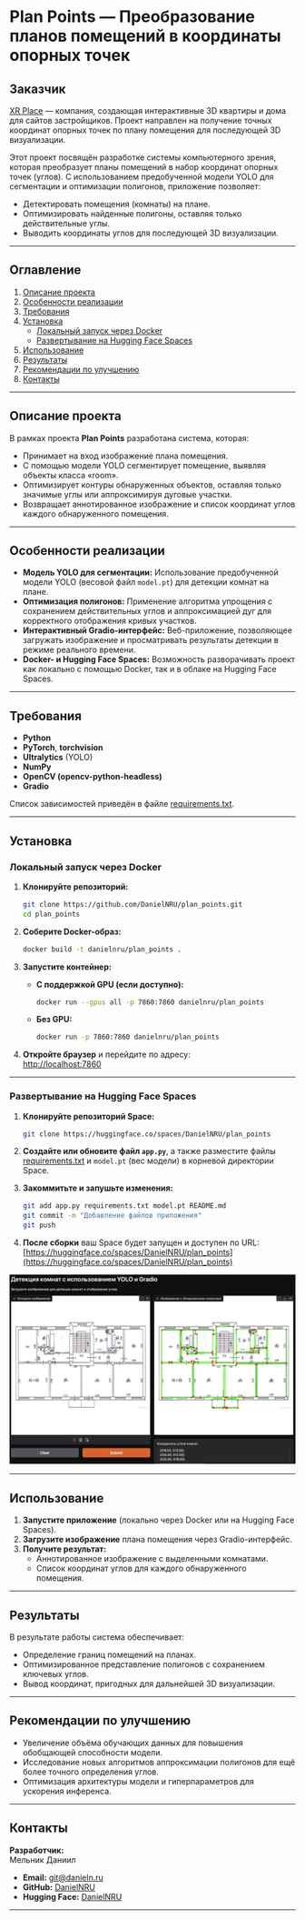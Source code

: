 # Plan Points — Преобразование планов помещений в координаты опорных точек

## Заказчик

[XR Place](https://xrplace.io) — компания, создающая интерактивные 3D квартиры и дома для сайтов застройщиков. Проект направлен на получение точных координат опорных точек по плану помещения для последующей 3D визуализации.

Этот проект посвящён разработке системы компьютерного зрения, которая преобразует планы помещений в набор координат опорных точек (углов). С использованием предобученной модели YOLO для сегментации и оптимизации полигонов, приложение позволяет:

- Детектировать помещения (комнаты) на плане.
- Оптимизировать найденные полигоны, оставляя только действительные углы.
- Выводить координаты углов для последующей 3D визуализации.

---

## Оглавление

1. [Описание проекта](#описание-проекта)
2. [Особенности реализации](#особенности-реализации)
3. [Требования](#требования)
4. [Установка](#установка)
   - [Локальный запуск через Docker](#локальный-запуск-чрез-docker)
   - [Развертывание на Hugging Face Spaces](#развертывание-на-hugging-face-spaces)
5. [Использование](#использование)
6. [Результаты](#результаты)
7. [Рекомендации по улучшению](#рекомендации-по-улучшению)
8. [Контакты](#контакты)

---

## Описание проекта

В рамках проекта **Plan Points** разработана система, которая:
- Принимает на вход изображение плана помещения.
- С помощью модели YOLO сегментирует помещение, выявляя объекты класса «room».
- Оптимизирует контуры обнаруженных объектов, оставляя только значимые углы или аппроксимируя дуговые участки.
- Возвращает аннотированное изображение и список координат углов каждого обнаруженного помещения.

---

## Особенности реализации

- **Модель YOLO для сегментации:** Использование предобученной модели YOLO (весовой файл `model.pt`) для детекции комнат на плане.
- **Оптимизация полигонов:** Применение алгоритма упрощения с сохранением действительных углов и аппроксимацией дуг для корректного отображения кривых участков.
- **Интерактивный Gradio-интерфейс:** Веб-приложение, позволяющее загружать изображение и просматривать результаты детекции в режиме реального времени.
- **Docker- и Hugging Face Spaces:** Возможность разворачивать проект как локально с помощью Docker, так и в облаке на Hugging Face Spaces.

---

## Требования

- **Python**
- **PyTorch**, **torchvision**
- **Ultralytics** (YOLO)
- **NumPy**
- **OpenCV (opencv-python-headless)**
- **Gradio**

Список зависимостей приведён в файле [requirements.txt](requirements.txt).

---

## Установка

### Локальный запуск через Docker

1. **Клонируйте репозиторий:**
   ```bash
   git clone https://github.com/DanielNRU/plan_points.git
   cd plan_points
   ```

2. **Соберите Docker-образ:**
   ```bash
   docker build -t danielnru/plan_points .
   ```

3. **Запустите контейнер:**
   - **С поддержкой GPU (если доступно):**
     ```bash
     docker run --gpus all -p 7860:7860 danielnru/plan_points
     ```
   - **Без GPU:**
     ```bash
     docker run -p 7860:7860 danielnru/plan_points
     ```

4. **Откройте браузер** и перейдите по адресу:  
   [http://localhost:7860](http://localhost:7860)

---

### Развертывание на Hugging Face Spaces

1. **Клонируйте репозиторий Space:**
   ```bash
   git clone https://huggingface.co/spaces/DanielNRU/plan_points
   ```

2. **Создайте или обновите файл `app.py`**, а также разместите файлы [requirements.txt](requirements.txt) и `model.pt` (вес модели) в корневой директории Space.

3. **Закоммитьте и запушьте изменения:**
   ```bash
   git add app.py requirements.txt model.pt README.md
   git commit -m "Добавление файлов приложения"
   git push
   ```

4. **После сборки** ваш Space будет запущен и доступен по URL:  
   [https://huggingface.co/spaces/DanielNRU/plan_points](https://huggingface.co/spaces/DanielNRU/plan_points)

![Пример интерфейса Gradio](screenshot.png)

---

## Использование

1. **Запустите приложение** (локально через Docker или на Hugging Face Spaces).
2. **Загрузите изображение** плана помещения через Gradio-интерфейс.
3. **Получите результат:**  
   - Аннотированное изображение с выделенными комнатами.  
   - Список координат углов для каждого обнаруженного помещения.

---

## Результаты

В результате работы система обеспечивает:
- Определение границ помещений на планах.
- Оптимизированное представление полигонов с сохранением ключевых углов.
- Вывод координат, пригодных для дальнейшей 3D визуализации.

---

## Рекомендации по улучшению

- Увеличение объёма обучающих данных для повышения обобщающей способности модели.
- Исследование новых алгоритмов аппроксимации полигонов для ещё более точного определения углов.
- Оптимизация архитектуры модели и гиперпараметров для ускорения инференса.

---

## Контакты

**Разработчик:**  
Мельник Даниил
- **Email:** git@danieln.ru  
- **GitHub:** [DanielNRU](https://github.com/DanielNRU)  
- **Hugging Face:** [DanielNRU](https://huggingface.co/DanielNRU)

---

